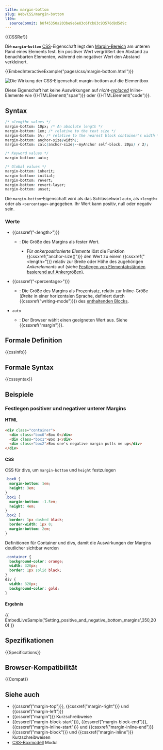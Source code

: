 ```yaml
---
title: margin-bottom
slug: Web/CSS/margin-bottom
l10n:
  sourceCommit: b8f45350a203be9e6e83c6fcb83c93576d8d5d9c
---
```


{{CSSRef}}

Die **`margin-bottom`** [CSS](/de/docs/Web/CSS)-Eigenschaft legt den [Margin-Bereich](/de/docs/Web/CSS/CSS_box_model/Introduction_to_the_CSS_box_model#margin_area) am unteren Rand eines Elements fest. Ein positiver Wert vergrößert den Abstand zu benachbarten Elementen, während ein negativer Wert den Abstand verkleinert.

{{EmbedInteractiveExample("pages/css/margin-bottom.html")}}

![Die Wirkung der CSS-Eigenschaft margin-bottom auf die Elementbox](margin-bottom.svg)

Diese Eigenschaft hat keine Auswirkungen auf _nicht-[replaced](/de/docs/Web/CSS/Replaced_element)_ Inline-Elemente wie {{HTMLElement("span")}} oder {{HTMLElement("code")}}.

## Syntax

```css
/* <length> values */
margin-bottom: 10px; /* An absolute length */
margin-bottom: 1em; /* relative to the text size */
margin-bottom: 5%; /* relative to the nearest block container's width */
margin-bottom: anchor-size(width);
margin-bottom: calc(anchor-size(--myAnchor self-block, 20px) / 3);

/* Keyword values */
margin-bottom: auto;

/* Global values */
margin-bottom: inherit;
margin-bottom: initial;
margin-bottom: revert;
margin-bottom: revert-layer;
margin-bottom: unset;
```

Die `margin-bottom`-Eigenschaft wird als das Schlüsselwort `auto`, als `<length>` oder als `<percentage>` angegeben. Ihr Wert kann positiv, null oder negativ sein.

### Werte

- {{cssxref("&lt;length&gt;")}}

  - : Die Größe des Margins als fester Wert.

    - Für _ankerpositionierte Elemente_ löst die Funktion {{cssxref("anchor-size()")}} den Wert zu einem {{cssxref("&lt;length&gt;")}} relativ zur Breite oder Höhe des zugehörigen _Ankerelements_ auf (siehe [Festlegen von Elementabständen basierend auf Ankergrößen](/de/docs/Web/CSS/CSS_anchor_positioning/Using#setting_element_margin_based_on_anchor_size)).

- {{cssxref("&lt;percentage&gt;")}}
  - : Die Größe des Margins als Prozentsatz, relativ zur Inline-Größe (_Breite_ in einer horizontalen Sprache, definiert durch {{cssxref("writing-mode")}}) des [enthaltenden Blocks](/de/docs/Web/CSS/CSS_display/Containing_block).
- `auto`
  - : Der Browser wählt einen geeigneten Wert aus. Siehe {{cssxref("margin")}}.

## Formale Definition

{{cssinfo}}

## Formale Syntax

{{csssyntax}}

## Beispiele

### Festlegen positiver und negativer unterer Margins

#### HTML

```html
<div class="container">
  <div class="box0">Box 0</div>
  <div class="box1">Box 1</div>
  <div class="box2">Box one's negative margin pulls me up</div>
</div>
```

#### CSS

CSS für divs, um `margin-bottom` und `height` festzulegen

```css
.box0 {
  margin-bottom: 1em;
  height: 3em;
}
.box1 {
  margin-bottom: -1.5em;
  height: 4em;
}
.box2 {
  border: 1px dashed black;
  border-width: 1px 0;
  margin-bottom: 2em;
}
```

Definitionen für Container und divs, damit die Auswirkungen der Margins deutlicher sichtbar werden

```css
.container {
  background-color: orange;
  width: 320px;
  border: 1px solid black;
}
div {
  width: 320px;
  background-color: gold;
}
```

#### Ergebnis

{{ EmbedLiveSample('Setting_positive_and_negative_bottom_margins',350,200) }}

## Spezifikationen

{{Specifications}}

## Browser-Kompatibilität

{{Compat}}

## Siehe auch

- {{cssxref("margin-top")}}, {{cssxref("margin-right")}} und {{cssxref("margin-left")}}
- {{cssxref("margin")}} Kurzschreibweise
- {{cssxref("margin-block-start")}}, {{cssxref("margin-block-end")}}, {{cssxref("margin-inline-start")}} und {{cssxref("margin-inline-end")}}
- {{cssxref("margin-block")}} und {{cssxref("margin-inline")}} Kurzschreibweisen
- [CSS-Boxmodell](/de/docs/Web/CSS/CSS_box_model) Modul
